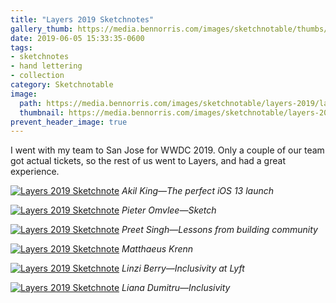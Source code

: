 ```yaml
---
title: "Layers 2019 Sketchnotes"
gallery_thumb: https://media.bennorris.com/images/sketchnotable/thumbs/layers-2019-king.jpg
date: 2019-06-05 15:33:35-0600
tags:
- sketchnotes
- hand lettering
- collection
category: Sketchnotable
image:
  path: https://media.bennorris.com/images/sketchnotable/layers-2019/layers-2019-dumitru.jpg
  thumbnail: https://media.bennorris.com/images/sketchnotable/layers-2019/layers-2019-dumitru.jpg
prevent_header_image: true
---
```


I went with my team to San Jose for WWDC 2019. Only a couple of our team got actual tickets, so the rest of us went to Layers, and had a great experience.

[![Layers 2019 Sketchnote](https://media.bennorris.com/images/sketchnotable/layers-2019/layers-2019-king.jpg)](https://media.bennorris.com/images/sketchnotable/layers-2019/layers-2019-king.jpg)
_Akil King—The perfect iOS 13 launch_

[![Layers 2019 Sketchnote](https://media.bennorris.com/images/sketchnotable/layers-2019/layers-2019-omvlee.jpg)](https://media.bennorris.com/images/sketchnotable/layers-2019/layers-2019-omvlee.jpg)
_Pieter Omvlee—Sketch_

[![Layers 2019 Sketchnote](https://media.bennorris.com/images/sketchnotable/layers-2019/layers-2019-singh.jpg)](https://media.bennorris.com/images/sketchnotable/layers-2019/layers-2019-singh.jpg)
_Preet Singh—Lessons from building community_

[![Layers 2019 Sketchnote](https://media.bennorris.com/images/sketchnotable/layers-2019/layers-2019-krenn.jpg)](https://media.bennorris.com/images/sketchnotable/layers-2019/layers-2019-krenn.jpg)
_Matthaeus Krenn_

[![Layers 2019 Sketchnote](https://media.bennorris.com/images/sketchnotable/layers-2019/layers-2019-berry.jpg)](https://media.bennorris.com/images/sketchnotable/layers-2019/layers-2019-berry.jpg)
_Linzi Berry—Inclusivity at Lyft_

[![Layers 2019 Sketchnote](https://media.bennorris.com/images/sketchnotable/layers-2019/layers-2019-dumitru.jpg)](https://media.bennorris.com/images/sketchnotable/layers-2019/layers-2019-dumitru.jpg)
_Liana Dumitru—Inclusivity_